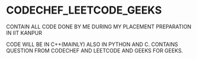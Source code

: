 # CODECHEF_LEETCODE_GEEKS
CONTAIN ALL CODE DONE BY ME DURING MY PLACEMENT PREPARATION IN IIT KANPUR

CODE WILL BE IN C++(MAINLY) ALSO IN PYTHON AND C.
CONTAINS QUESTION FROM CODECHEF AND LEETCODE AND GEEKS FOR GEEKS.
